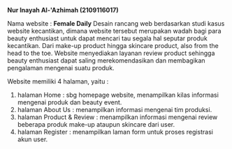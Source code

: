 <b>Nur Inayah Al-'Azhimah (2109116017)</b>

Nama website : <b>Female Daily</b>
Desain rancang web berdasarkan studi kasus website kecantikan, dimana website tersebut merupakan wadah bagi para beauty enthusiast untuk dapat mencari tau segala hal seputar produk kecantikan. Dari make-up product hingga skincare product, also from the head to the toe. Website menyediakan layanan review product sehingga beauty enthusiast dapat saling merekomendasikan dan membagikan pengalaman mengenai suatu produk.

Website memiliki 4 halaman, yaitu :
1. halaman Home : sbg homepage website, menampilkan kilas informasi mengenai produk dan beauty event.
2. halaman About Us : menampilkan informasi mengenai tim produksi.
3. halaman Product & Review : menampilkan informasi mengenai review beberapa produk make-up ataupun skincare dari user.
4. halaman Register : menampilkan laman form untuk proses registrasi akun user.
